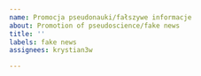 ```yaml
---
name: Promocja pseudonauki/fałszywe informacje
about: Promotion of pseudoscience/fake news
title: ''
labels: fake news
assignees: krystian3w

---
```


<!--
Nieprawdziwe, wprowadzające w błąd informacje lub podobne.
False, misleading information or similar.
-->

